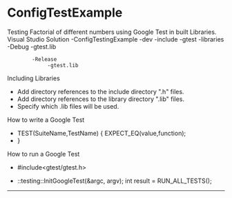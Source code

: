 # ConfigTestExample
Testing Factorial of different numbers using Google Test in built Libraries.
Visual Studio Solution 
-ConfigTestingExample
	-dev
 		-include
    			-gtest
  	-libraries
    		-Debug
       			-gtest.lib

    		-Release
     			 -gtest.lib

Including Libraries

-	Add directory references to the include directory ".h" files.
-	Add directory references to the library directory ".lib" files.
-	Specify which .lib files will be used.


How to write a Google Test

-	TEST(SuiteName,TestName) {
		EXPECT_EQ(value,function);
-	} 


How to run a Google Test

-	#include<gtest/gtest.h>

-	::testing::InitGoogleTest(&argc, argv);
	int result =	RUN_ALL_TESTS();


----------------------

